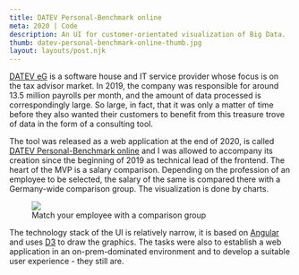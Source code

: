 ```yaml
---
title: DATEV Personal-Benchmark online
meta: 2020 | Code
description: An UI for customer-orientated visualization of Big Data.
thumb: datev-personal-benchmark-online-thumb.jpg
layout: layouts/post.njk
---
```


<a href="https://www.datev.de/" target="_blank" rel="noopener noreferrer">DATEV eG</a> is a software house and IT service provider whose focus is on the tax advisor market. In 2019, the company was responsible for around 13.5 million payrolls per month, and the amount of data processed is correspondingly large. So large, in fact, that it was only a matter of time before they also wanted their customers to benefit from this treasure trove of data in the form of a consulting tool.

The tool was released as a web application at the end of 2020, is called <a href="https://www.datev.de/web/de/datev-shop/personalwirtschaft/datev-personal-benchmark-online/" target="_blank" rel="noopener noreferrer">DATEV Personal-Benchmark online</a> and I was allowed to accompany its creation since the beginning of 2019 as technical lead of the frontend. The heart of the MVP is a salary comparison. Depending on the profession of an employee to be selected, the salary of the same is compared there with a Germany-wide comparison group. The visualization is done by charts.

<figure>
  <img src="{{ '/img/portfolio/datev-personal-benchmark-online-detail.jpg' | url }}">
  <figcaption class="post__caption">Match your employee with a comparison group</figcaption>
</figure>

The technology stack of the UI is relatively narrow, it is based on <a href="https://angular.io/" target="_blank" rel="noopener noreferrer">Angular</a> and uses <a href="https://d3js.org" target="_blank" rel="noopener noreferrer">D3</a> to draw the graphics. The tasks were also to establish a web application in an on-prem-dominated environment and to develop a suitable user experience - they still are.
